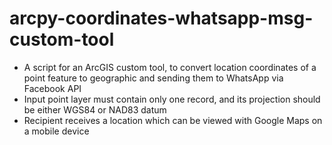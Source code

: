 # arcpy-coordinates-whatsapp-msg-custom-tool

* A script for an ArcGIS custom tool, to convert location coordinates of a point feature to geographic and sending them to WhatsApp via Facebook API
* Input point layer must contain only one record, and its projection should be either WGS84 or NAD83 datum
* Recipient receives a location which can be viewed with Google Maps on a mobile device
